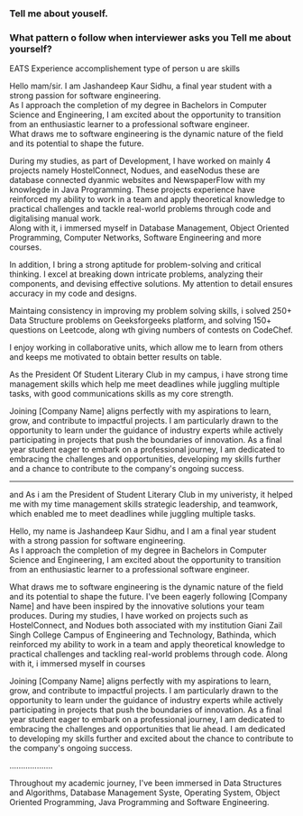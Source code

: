 ### Tell me about youself.

### What pattern o follow when interviewer asks you Tell me about yourself?
EATS
Experience
accomplishement
type of person u are
skills

Hello mam/sir. I am Jashandeep Kaur Sidhu, a final year student with a strong passion for software engineering. <br>
As I approach the completion of my degree in Bachelors in Computer Science and Engineering, I am excited about the opportunity to transition from an enthusiastic learner to a professional software engineer. <br>
What draws me to software engineering is the dynamic nature of the field and its potential to shape the future.

During my studies, as part of Development, I have worked on mainly 4 projects namely HostelConnect, Nodues, and easeNodus these are database connected dyanmic websites and NewspaperFlow with my knowlegde in Java Programming. These projects experience have reinforced my ability to work in a team and apply theoretical knowledge to practical challenges and tackle real-world problems through code and digitalising manual work. <br>
Along with it, i immersed myself in Database Management, Object Oriented Programming, Computer Networks, Software Engineering and more courses.

In addition, I bring a strong aptitude for problem-solving and critical thinking. I excel at breaking down intricate problems, analyzing their components, and devising effective solutions. My attention to detail ensures accuracy in my code and designs.

Maintaing consistency in improving my problem solving skills, i solved 250+ Data Structure problems on Geeksforgeeks platform, and solving 150+ questions on Leetcode, along wth giving numbers of contests on CodeChef.

I enjoy working in collaborative units, which allow me to learn from others and keeps me motivated to obtain better results on table.

As the President Of Student Literary Club in my campus, i have strong time management skills which help me meet deadlines while juggling multiple tasks, with good communications skills as my core strength.

Joining [Company Name] aligns perfectly with my aspirations to learn, grow, and contribute to impactful projects. I am particularly drawn to the opportunity to learn under the guidance of industry experts while actively participating in projects that push the boundaries of innovation. As a final year student eager to embark on a professional journey, I am dedicated to embracing the challenges and opportunities, developing my skills further and a chance to contribute to the company's ongoing success.

-------------------------------------------------------------------------------------------------------------------------------------------------------------------------
and  As i am the President of Student Literary Club in my univeristy, it helped me with my time management skills strategic leadership, and teamwork, which enabled me to meet deadlines while juggling multiple tasks.


Hello, my name is Jashandeep Kaur Sidhu, and I am a final year student with a strong passion for software engineering.  
As I approach the completion of my degree in Bachelors in Computer Science and Engineering, I am excited about the opportunity to transition from an enthusiastic learner to a professional software engineer. 

What draws me to software engineering is the dynamic nature of the field and its potential to shape the future.
I've been eagerly following [Company Name] and have been inspired by the innovative solutions your team produces. 
During my studies, I have worked on projects such as HostelConnect, and Nodues both associated with my institution Giani Zail Singh College Campus of Engineering and Technology, Bathinda, which reinforced my ability to work in a team and apply theoretical knowledge to practical challenges and tackling real-world problems through code. Along with it, i immersed myself in courses



Joining [Company Name] aligns perfectly with my aspirations to learn, grow, and contribute to impactful projects. I am particularly drawn to the opportunity to learn under the guidance of industry experts while actively participating in projects that push the boundaries of innovation. As a final year student eager to embark on a professional journey, I am dedicated to embracing the challenges and opportunities that lie ahead. 
I am dedicated to developing my skills further and excited about the chance to contribute to the company's ongoing success.

...................

Throughout my academic journey, I've been immersed in Data Structures and Algorithms, Database Management Syste, Operating System, Object Oriented Programming, Java Programming and Software Engineering.
